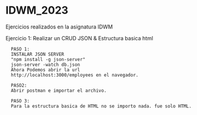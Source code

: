 # IDWM_2023
Ejercicios realizados en la asignatura IDWM


Ejercicio 1: Realizar un CRUD JSON & Estructura basica html



      PASO 1:
      INSTALAR JSON SERVER
      "npm install -g json-server"
      json-server -watch db.json
      Ahora Podemos abrir la url
      http://localhost:3000/employees en el navegador.

      PASO2: 
      Abrir postman e importar el archivo.
      
      PASO 3:
      Para la estructura basica de HTML no se importo nada. fue solo HTML.
